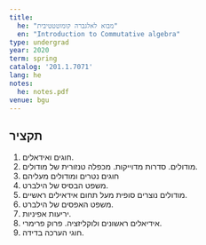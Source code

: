 ```yaml
---
title:
  he: "מבוא לאלגברה קומוטטטיבית"
  en: "ִIntroduction to Commutative algebra"
type: undergrad
year: 2020
term: spring
catalog: '201.1.7071'
lang: he
notes:
  he: notes.pdf
venue: bgu
---
```

## תקציר
1. חוגים ואידאלים.
2. מודולים. סדרות מדוייקות. מכפלה טנזורית של מודולים.
3. חוגים נטרים ומודולים מעליהם
4. משפט הבסיס של הילברט.
5. מודולים נוצרים סופית מעל תחום אידאילים ראשיים.
6. משפט האפסים של הילברט.
7. יריעות אפיניות.
8. אידיאלים ראשונים ולוקליזציה. פרוק פרימרי.
9. חוגי הערכה בדידה.


